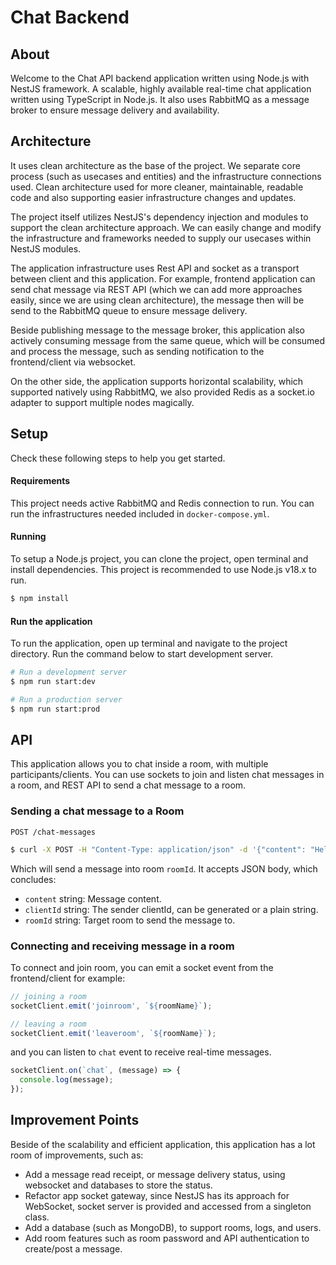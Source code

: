 # Chat Backend

## About
Welcome to the Chat API backend application written using Node.js with NestJS framework.
A scalable, highly available real-time chat application written using TypeScript in Node.js.
It also uses RabbitMQ as a message broker to ensure message delivery and availability.

## Architecture
It uses clean architecture as the base of the project.
We separate core process (such as usecases and entities) and the infrastructure connections used.
Clean architecture used for more cleaner, maintainable,
readable code and also supporting easier infrastructure changes and updates.

The project itself utilizes NestJS's dependency injection and modules to support the clean architecture approach.
We can easily change and modify the infrastructure and frameworks needed to supply our usecases within NestJS modules.

The application infrastructure uses Rest API and socket as a transport between client and this application.
For example, frontend application can send chat message via REST API
(which we can add more approaches easily, since we are using clean architecture),
the message then will be send to the RabbitMQ queue to ensure message delivery.

Beside publishing message to the message broker, this application also actively consuming message from the same queue,
which will be consumed and process the message, such as sending notification to the frontend/client via websocket.

On the other side, the application supports horizontal scalability, which supported natively using RabbitMQ,
we also provided Redis as a socket.io adapter to support multiple nodes magically.

## Setup
Check these following steps to help you get started.
#### Requirements
This project needs active RabbitMQ and Redis connection to run.
You can run the infrastructures needed included in `docker-compose.yml`.

#### Running
To setup a Node.js project, you can clone the project, open terminal and install dependencies.
This project is recommended to use Node.js v18.x to run.
```bash
$ npm install
```

#### Run the application
To run the application, open up terminal and navigate to the project directory.
Run the command below to start development server.
```bash
# Run a development server
$ npm run start:dev

# Run a production server
$ npm run start:prod
```

## API
This application allows you to chat inside a room, with multiple participants/clients.
You can use sockets to join and listen chat messages in a room, and REST API to send a chat message to a room.

### Sending a chat message to a Room
`POST /chat-messages`
```bash
$ curl -X POST -H "Content-Type: application/json" -d '{"content": "Hello world", "clientId": "evangunawan", "roomId": "ROOMONE"}' http://localhost:8080/chat-messages 
```
Which will send a message into room `roomId`.
It accepts JSON body, which concludes:
- `content` string: Message content.
- `clientId` string: The sender clientId, can be generated or a plain string.
- `roomId` string: Target room to send the message to.

### Connecting and receiving message in a room
To connect and join room, you can emit a socket event from the frontend/client for example:
```js
// joining a room
socketClient.emit('joinroom', `${roomName}`);

// leaving a room
socketClient.emit('leaveroom', `${roomName}`);
```
and you can listen to `chat` event to receive real-time messages.
```js
socketClient.on(`chat`, (message) => {
  console.log(message);
});
```

## Improvement Points
Beside of the scalability and efficient application, this application has a lot room of improvements,
such as:
- Add a message read receipt, or message delivery status, using websocket and databases to store the status.
- Refactor app socket gateway, since NestJS has its approach for WebSocket, socket server is provided and accessed from a singleton class. 
- Add a database (such as MongoDB), to support rooms, logs, and users.
- Add room features such as room password and API authentication to create/post a message. 
